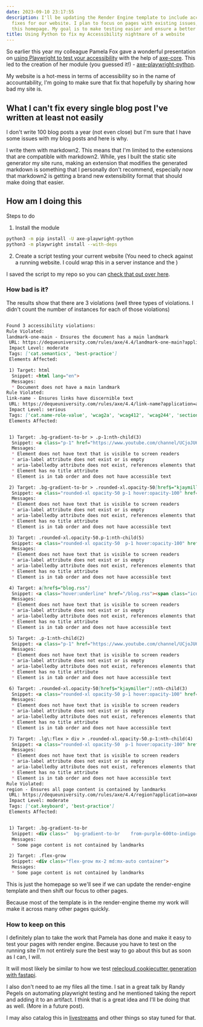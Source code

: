 ```yaml
---
date: 2023-09-10 23:17:55
description: I'll be updating the Render Engine template to include accessibility
  fixes for our website. I plan to focus on pages with existing issues, starting with
  this homepage. My goal is to make testing easier and ensure a better user experience.
title: Using Python to fix my Accessibility nightmare of a website
---
```


So earlier this year my colleague Pamela Fox gave a wonderful presentation on [using Playwright to test your accessibility](https://www.youtube.com/watch?v=J-4Qa6PSomM&pp=ygUUcGFtZWxhIGZveCBub3J0aCBiYXk%3D) with the help of [axe-core](https://github.com/dequelabs/axe-core). This led to the creation of her module (you guessed it!) - [axe-playwright-python](https://pypi.org/project/axe-playwright-python/).

My website is a hot-mess in terms of accessibility so in the name of accountability, I'm going to make sure that fix that hopefully by sharing how bad my site is.

## What I can't fix every single blog post I've written at least not easily

I don't write 100 blog posts a year (not even close) but I'm sure that I have some issues with my blog posts and here is why.

I write them with markdown2. This means that I'm limited to the extensions that are compatible with markdown2. While, yes I built the static site generator my site runs, making an extension that modifies the generated markdown is something that I personally don't recommend, especially now that markdown2 is getting a brand new extensibility format that should make doing that easier.

## How am I doing this

Steps to do

1. Install the module

```sh
python3 -m pip install -U axe-playwright-python
python3 -m playwright install --with-deps
```

2. Create a script testing your current website (You need to check against a running website. I could wrap this in a server instance and the )

I saved the script to my repo so you can [check that out over here](https://github.com/kjaymiller/kjaymiller.com).

### How bad is it?

The results show that there are 3 violations (well three types of violations. I didn't count the number of instances for each of those violations)

```md

Found 3 accessibility violations:
Rule Violated:
landmark-one-main - Ensures the document has a main landmark
 URL: https://dequeuniversity.com/rules/axe/4.4/landmark-one-main?application=axeAPI
 Impact Level: moderate
 Tags: ['cat.semantics', 'best-practice']
 Elements Affected:

 1) Target: html
  Snippet: <html lang="en">
  Messages:
  * Document does not have a main landmark
Rule Violated:
link-name - Ensures links have discernible text
 URL: https://dequeuniversity.com/rules/axe/4.4/link-name?application=axeAPI
 Impact Level: serious
 Tags: ['cat.name-role-value', 'wcag2a', 'wcag412', 'wcag244', 'section508', 'section508.22.a', 'ACT']
 Elements Affected:


 1) Target: .bg-gradient-to-br > .p-1:nth-child(3)
  Snippet: <a class="p-1" href="https://www.youtube.com/channel/UCjoJU65IbXkKXsNqydro05Q/">    <i class="text-red-700 text-2xl m-1 fa-brands fa-youtube"></i></a>
  Messages:
  * Element does not have text that is visible to screen readers
  * aria-label attribute does not exist or is empty
  * aria-labelledby attribute does not exist, references elements that do not exist or references elements that are empty
  * Element has no title attribute
  * Element is in tab order and does not have accessible text

 2) Target: .bg-gradient-to-br > .rounded-xl.opacity-50[href$="kjaymiller"]:nth-child(4)
  Snippet: <a class="rounded-xl opacity-50 p-1 hover:opacity-100" href="https://twitter.com/kjaymiller">    <i class=" text-blue-500 m-1 text-2xl fa-brands fa-twitter-square"></i></a>
  Messages:
  * Element does not have text that is visible to screen readers
  * aria-label attribute does not exist or is empty
  * aria-labelledby attribute does not exist, references elements that do not exist or references elements that are empty
  * Element has no title attribute
  * Element is in tab order and does not have accessible text

 3) Target: .rounded-xl.opacity-50.p-1:nth-child(5)
  Snippet: <a class="rounded-xl opacity-50  p-1 hover:opacity-100" href="https://linkedin.com/in/kjaymiller">    <i class=" text-blue-900 m-1 text-2xl fa-brands fa-linkedin"></i></a>
  Messages:
  * Element does not have text that is visible to screen readers
  * aria-label attribute does not exist or is empty
  * aria-labelledby attribute does not exist, references elements that do not exist or references elements that are empty
  * Element has no title attribute
  * Element is in tab order and does not have accessible text

 4) Target: a[href$="blog.rss"]
  Snippet: <a class="hover:underline" href="/blog.rss"><span class="icon"><i class="fas fa-rss" aria-hidden="true"></i></span></a>
  Messages:
  * Element does not have text that is visible to screen readers
  * aria-label attribute does not exist or is empty
  * aria-labelledby attribute does not exist, references elements that do not exist or references elements that are empty
  * Element has no title attribute
  * Element is in tab order and does not have accessible text

 5) Target: .p-1:nth-child(2)
  Snippet: <a class="p-1" href="https://www.youtube.com/channel/UCjoJU65IbXkKXsNqydro05Q/">    <i class="text-red-700 text-2xl m-1 fa-brands fa-youtube"></i></a>
  Messages:
  * Element does not have text that is visible to screen readers
  * aria-label attribute does not exist or is empty
  * aria-labelledby attribute does not exist, references elements that do not exist or references elements that are empty
  * Element has no title attribute
  * Element is in tab order and does not have accessible text

 6) Target: .rounded-xl.opacity-50[href$="kjaymiller"]:nth-child(3)
  Snippet: <a class="rounded-xl opacity-50 p-1 hover:opacity-100" href="https://twitter.com/kjaymiller">    <i class=" text-blue-500 m-1 text-2xl fa-brands fa-twitter-square"></i></a>
  Messages:
  * Element does not have text that is visible to screen readers
  * aria-label attribute does not exist or is empty
  * aria-labelledby attribute does not exist, references elements that do not exist or references elements that are empty
  * Element has no title attribute
  * Element is in tab order and does not have accessible text

 7) Target: .lg\:flex > div > .rounded-xl.opacity-50.p-1:nth-child(4)
  Snippet: <a class="rounded-xl opacity-50  p-1 hover:opacity-100" href="https://linkedin.com/in/kjaymiller">    <i class=" text-blue-900 m-1 text-2xl fa-brands fa-linkedin"></i></a>
  Messages:
  * Element does not have text that is visible to screen readers
  * aria-label attribute does not exist or is empty
  * aria-labelledby attribute does not exist, references elements that do not exist or references elements that are empty
  * Element has no title attribute
  * Element is in tab order and does not have accessible text
Rule Violated:
region - Ensures all page content is contained by landmarks
 URL: https://dequeuniversity.com/rules/axe/4.4/region?application=axeAPI
 Impact Level: moderate
 Tags: ['cat.keyboard', 'best-practice']
 Elements Affected:


 1) Target: .bg-gradient-to-br
  Snippet: <div class="  bg-gradient-to-br    from-purple-600to-indigo-800  flex  flex-wrap  items-baseline  px-5  py-2  ">
  Messages:
  * Some page content is not contained by landmarks

 2) Target: .flex-grow
  Snippet: <div class="flex-grow mx-2 md:mx-auto container">
  Messages:
  * Some page content is not contained by landmarks
```

This is just the homepage so we'll see if we can update the render-engine template and then shift our focus to other pages.

Because most of the template is in the render-engine theme my work will make it across many other pages quickly.

### How to keep on this

I definitely plan to take the work that Pamela has done and make it easy to test your pages with render engine. Because you have to test on the running site I'm not entirely sure the best way to go about this but as soon as I can, I will.

It will most likely be similar to how we test [relecloud cookiecutter generation with fastapi](https://github.com/kjaymiller/cookiecutter-relecloud/blob/5ca61f724202c533cd91e638131d6b96455578a6/%7B%7Bcookiecutter.__src_folder_name%7D%7D/src/tests/conftest.py#L44C1-L52C12).

I also don't need to ae my files all the time. I sat in a great talk by Randy Pegels on automating playwright testing and he mentioned taking the report and adding it to an artifact. I think that is a great idea and I'll be doing that as well. (More in a future post).

I may also catalog this in [livestreams](https://www.youtube.com/@KJayMiller/streams) and other things so stay tuned for that.

